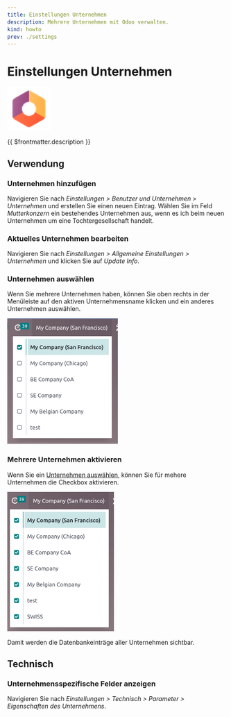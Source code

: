 ```yaml
---
title: Einstellungen Unternehmen
description: Mehrere Unternehmen mit Odoo verwalten.
kind: howto
prev: ./settings
---
```

# Einstellungen Unternehmen
![icons_odoo_settings](attachments/icons_odoo_settings.png)

{{ $frontmatter.description }}

## Verwendung

### Unternehmen hinzufügen

Navigieren Sie nach *Einstellungen > Benutzer und Unternehmen > Unternehmen* und erstellen Sie einen neuen Eintrag. Wählen Sie im Feld *Mutterkonzern* ein bestehendes Unternehmen aus, wenn es ich beim neuen Unternehmen um eine Tochtergesellschaft handelt.

### Aktuelles Unternehmen bearbeiten

Navigieren Sie nach *Einstellungen > Allgemeine Einstellungen > Unternehmen* und klicken Sie auf *Update Info*.

### Unternehmen auswählen

Wenn Sie mehrere Unternehmen haben, können Sie oben rechts in der Menüleiste auf den aktiven Unternehmensname klicken und ein anderes Unternehmen auswählen.

![](attachments/Einstellungen%20Unternehmen%20Auswahl.png)

### Mehrere Unternehmen aktivieren

Wenn Sie ein [Unternehmen auswählen](#Unternehmen%20auswählen), können Sie für mehere Unternehmen die Checkbox aktivieren.

![](attachments/Einstellungen%20Unternehmen%20Multi.png)

Damit werden die Datenbankeinträge aller Unternehmen sichtbar.

## Technisch

### Unternehmensspezifische Felder anzeigen

Navigieren Sie nach *Einstellungen > Technisch > Parameter > Eigenschaften des Unternehmens*.